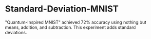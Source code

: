 # Standard-Deviation-MNIST
"Quantum-Inspired MNIST" achieved 72% accuracy using nothing but means, addition, and subtraction. This experiment adds standard deviations.
